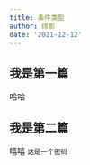 ```yaml
---
title: 条件类型
author: 绯影
date: '2021-12-12'
---
```


## 我是第一篇

哈哈

## 我是第二篇

嘻嘻 `这是一个密码`

<!-- <LastUpdated /> -->

